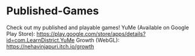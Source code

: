 # Published-Games
Check out my published and playable games!
YuMe (Available on Google Play Store): https://play.google.com/store/apps/details?id=com.LearnDistrict.YuMe
Growth (WebGL): https://nehavinjapuri.itch.io/growth
